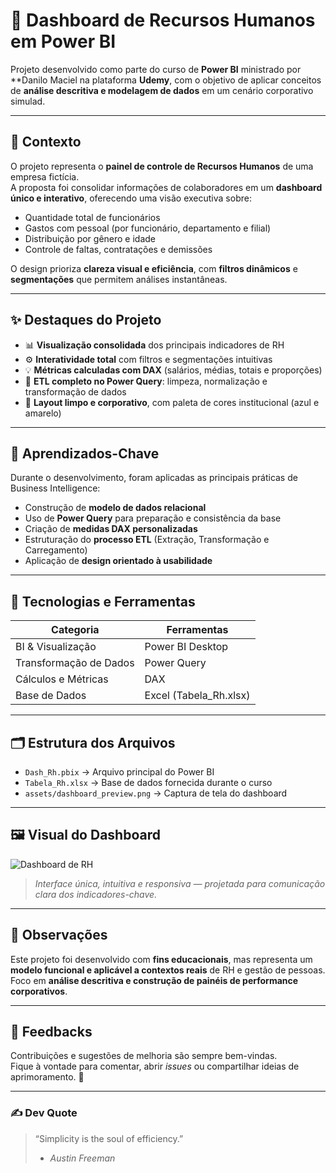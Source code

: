 
# 💼 Dashboard de Recursos Humanos em Power BI  

Projeto desenvolvido como parte do curso de **Power BI** ministrado por **Danilo Maciel  na plataforma **Udemy**, com o objetivo de aplicar conceitos de **análise descritiva e modelagem de dados** em um cenário corporativo simulad.

---

## 📘 Contexto  

O projeto representa o **painel de controle de Recursos Humanos** de uma empresa fictícia.  
A proposta foi consolidar informações de colaboradores em um **dashboard único e interativo**, oferecendo uma visão executiva sobre:  

- Quantidade total de funcionários  
- Gastos com pessoal (por funcionário, departamento e filial)  
- Distribuição por gênero e idade  
- Controle de faltas, contratações e demissões  

O design prioriza **clareza visual e eficiência**, com **filtros dinâmicos** e **segmentações** que permitem análises instantâneas.  

---

## ✨ Destaques do Projeto  

- 📊 **Visualização consolidada** dos principais indicadores de RH  
- ⚙️ **Interatividade total** com filtros e segmentações intuitivas  
- 💡 **Métricas calculadas com DAX** (salários, médias, totais e proporções)  
- 🧩 **ETL completo no Power Query**: limpeza, normalização e transformação de dados  
- 🎨 **Layout limpo e corporativo**, com paleta de cores institucional (azul e amarelo)  

---

## 🧠 Aprendizados-Chave  

Durante o desenvolvimento, foram aplicadas as principais práticas de Business Intelligence:  

- Construção de **modelo de dados relacional**  
- Uso de **Power Query** para preparação e consistência da base  
- Criação de **medidas DAX personalizadas**  
- Estruturação do **processo ETL** (Extração, Transformação e Carregamento)  
- Aplicação de **design orientado à usabilidade**  

---

## 🧰 Tecnologias e Ferramentas  

| Categoria | Ferramentas |
|------------|-------------|
| BI & Visualização | Power BI Desktop |
| Transformação de Dados | Power Query |
| Cálculos e Métricas | DAX |
| Base de Dados | Excel (Tabela_Rh.xlsx) |

---

## 🗂️ Estrutura dos Arquivos  

- `Dash_Rh.pbix` → Arquivo principal do Power BI  
- `Tabela_Rh.xlsx` → Base de dados fornecida durante o curso  
- `assets/dashboard_preview.png` → Captura de tela do dashboard  

---

## 🖼️ Visual do Dashboard  

![Dashboard de RH](assets/dashboard_preview.png)

> *Interface única, intuitiva e responsiva — projetada para comunicação clara dos indicadores-chave.*

---

## 🚧 Observações  

Este projeto foi desenvolvido com **fins educacionais**, mas representa um **modelo funcional e aplicável a contextos reais** de RH e gestão de pessoas.  
Foco em **análise descritiva e construção de painéis de performance corporativos**.  

---

## 💬 Feedbacks  

Contribuições e sugestões de melhoria são sempre bem-vindas.  
Fique à vontade para comentar, abrir *issues* ou compartilhar ideias de aprimoramento. 🚀  

---

### ✍️ Dev Quote  
> “Simplicity is the soul of efficiency.”  
> - *Austin Freeman*  


